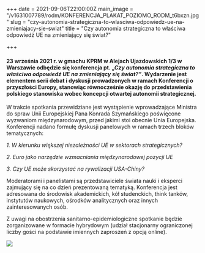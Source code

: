 +++
date = 2021-09-06T22:00:00Z
main_image = "/v1631007789/rodm/KONFERENCJA_PLAKAT_POZIOMO_RODM_t6bxzn.jpg"
slug = "czy-autonomia-strategiczna-to-wlasciwa-odpowiedz-ue-na-zmieniajacy-sie-swiat"
title = "Czy autonomia strategiczna to właściwa odpowiedź UE na zmieniający się świat?"

+++
#### **23 września 2021 r. w gmachu KPRM w Alejach Ujazdowskich 1/3 w Warszawie odbędzie się konferencja pt. „_Czy autonomia strategiczna to właściwa odpowiedź UE na zmieniający się świat?”_. Wydarzenie jest elementem serii debat i dyskusji prowadzonych w ramach Konferencji o przyszłości Europy, stanowiąc równocześnie okazję do przedstawienia polskiego stanowiska wobec koncepcji otwartej autonomii strategicznej.**

W trakcie spotkania przewidziane jest wystąpienie wprowadzające Ministra do spraw Unii Europejskiej Pana Konrada Szymańskiego poświęcone wyzwaniom międzynarodowym, przed jakimi stoi obecnie Unia Europejska. Konferencji nadano formułę dyskusji panelowych w ramach trzech bloków tematycznych:

_1. W kierunku większej niezależności UE w sektorach strategicznych?_

_2. Euro jako narzędzie wzmacniania międzynarodowej pozycji UE_

_3. Czy UE może skorzystać na rywalizacji USA-Chiny?_

Moderatorami i panelistami są przedstawiciele świata nauki i eksperci zajmujący się na co dzień prezentowaną tematyką. Konferencja jest adresowana do środowisk akademickich, kół studenckich, think tanków, instytutów naukowych, ośrodków analitycznych oraz innych zainteresowanych osób.

Z uwagi na obostrzenia sanitarno-epidemiologiczne spotkanie będzie zorganizowane w formacie hybrydowym (udział stacjonarny ograniczonej liczby gości na podstawie imiennych zaproszeń z opcją online).

![](https://res.cloudinary.com/inspro/image/upload/v1631008222/rodm/KONFERENCJA_PLAKAT_PIONOWO_RODM_rw3xzd.jpg)